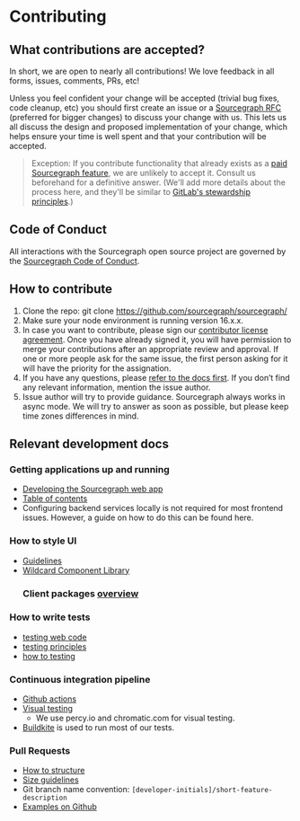 # Contributing

## What contributions are accepted?

In short, we are open to nearly all contributions! We love feedback in all forms, issues, comments, PRs, etc!

Unless you feel confident your change will be accepted (trivial bug fixes, code cleanup, etc) you should first create an issue or a [Sourcegraph RFC](https://about.sourcegraph.com/handbook/communication/rfcs#external-contributors) (preferred for bigger changes) to discuss your change with us. This lets us all discuss the design and proposed implementation of your change, which helps ensure your time is well spent and that your contribution will be accepted.

> Exception: If you contribute functionality that already exists as a [paid Sourcegraph feature](https://about.sourcegraph.com/pricing/), we are unlikely to accept it. Consult us beforehand for a definitive answer. (We'll add more details about the process here, and they'll be similar to [GitLab's stewardship principles](https://about.gitlab.com/stewardship/#contributing-an-existing-ee-feature-to-ce).)

## Code of Conduct

All interactions with the Sourcegraph open source project are governed by the
[Sourcegraph Code of Conduct](https://handbook.sourcegraph.com/community/code_of_conduct).

## How to contribute

1. Clone the repo: git clone https://github.com/sourcegraph/sourcegraph/ 
2. Make sure your node environment is running version 16.x.x.
3. In case you want to contribute, please sign our [contributor license agreement](https://docs.google.com/forms/d/1Z8zQHZs1ycfOCaR8N43S2lalgsmTTeKoUizrc93xk6M/edit?usp=drive_web). Once you have already signed it, you will have permission to merge your contributions after an appropriate review and approval. 
If one or more people ask for the same issue, the first person asking for it will have the priority for the assignation.
4. If you have any questions, please [refer to the docs first](https://docs.sourcegraph.com/). If you don’t find any relevant information, mention the issue author.
5. Issue author will try to provide guidance. Sourcegraph always works in async mode. We will try to answer as soon as possible, but please keep time zones differences in mind.

## Relevant development docs

### Getting applications up and running

- [Developing the Sourcegraph web app](https://docs.sourcegraph.com/dev/background-information/web/web_app#commands)
- [Table of contents](https://docs.sourcegraph.com/dev/background-information/web)
- Configuring backend services locally is not required for most frontend issues. However, a guide on how to do this can be found here.
### How to style UI
- [Guidelines](https://docs.sourcegraph.com/dev/background-information/web/styling)
- [Wildcard Component Library](https://docs.sourcegraph.com/dev/background-information/web/wildcard)
  ### Client packages [overview](https://github.com/sourcegraph/sourcegraph/blob/main/client/README.md)
### How to write tests
  - [testing web code](https://docs.sourcegraph.com/dev/background-information/testing_web_code)
  - [testing principles](https://docs.sourcegraph.com/dev/background-information/testing_principles)
  - [how to testing](https://docs.sourcegraph.com/dev/how-to/testing)
### Continuous integration pipeline
- [Github actions](https://github.com/sourcegraph/sourcegraph/actions)
- [Visual testing](https://docs.sourcegraph.com/dev/background-information/testing_principles#visual-testing)
  - We use percy.io and chromatic.com for visual testing.
- [Buildkite](https://buildkite.com/sourcegraph/sourcegraph) is used to run most of our tests.
### Pull Requests
- [How to structure](https://docs.sourcegraph.com/dev/background-information/code_reviews#what-makes-an-effective-pull-request-pr)
- [Size guidelines](https://about.sourcegraph.com/handbook/engineering/developer-insights#prefer-small-prs-lines)
- Git branch name convention: `[developer-initials]/short-feature-description`
- [Examples on Github](https://github.com/sourcegraph/sourcegraph/pulls?q=is%3Apr+label%3Ateam%2Ffrontend-platform)


